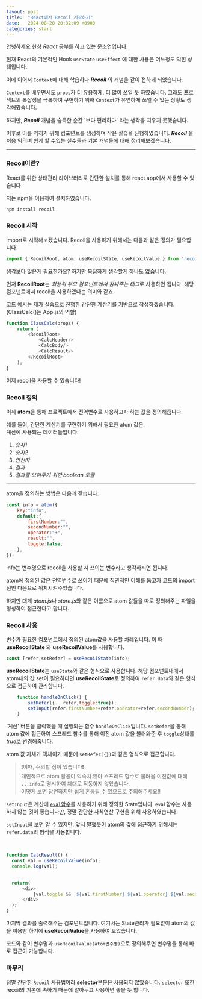 ```yaml
---
layout: post
title:  "React에서 Recoil 시작하기"
date:   2024-08-20 20:32:09 +0900
categories: start
---
```


안녕하세요 한창 *React* 공부를 하고 있는 문소연입니다.

현재 React의 기본적인 Hook `useState` `useEffect` 에 대한 사용은 어느정도 익힌 상태입니다.

이에 이어서 `Context`에 대해 학습하다 __*Recoil*__ 의 개념을 같이 접하게 되었습니다.

`Context`를 배우면서도 `props`가 더 유용하게, 더 많이 쓰일 듯 하였습니다. 그래도 프로젝트의 복잡성을 극복하여 구현하기 위해 `Context`가 유연하게 쓰일 수 있는 상황도 생각해봤습니다.

하지만, __*Recoil*__ 개념을 습득한 순간 '보다 편리하다' 라는 생각을 지우지 못했습니다.

이후로 이를 익히기 위해 컴포넌트를 생성하며 작은 실습을 진행하였습니다. __*Recoil*__ 을 처음 익히며 쉽게 할 수있는 실수들과 기본 개념들에 대해 정리해보겠습니다.

---

### Recoil이란?
React를 위한 상태관리 라이브러리로 간단한 설치를 통해 react app에서 사용할 수 있습니다.

저는 npm을 이용하여 설치하였습니다.
```
npm install recoil
```

### Recoil 시작
import로 시작해보겠습니다. Recoil을 사용하기 위해서는 다음과 같은 정의가 필요합니다.
```javascript
import { RecoilRoot, atom, useRecoilState, useRecoilValue } from 'recoil';
```
생각보다 많은게 필요한가요? 하지만 복잡하게 생각할게 하나도 없습니다. 

먼저 **RecoilRoot**는 *최상위 부모 컴포넌트에서 감싸주는 태그*로 사용하면 됩니다.
해당 컴포넌트에서 recoil을 사용하겠다는 의미와 같죠.

코드 예시는 제가 실습으로 진행한 간단한 계산기를 기반으로 작성하겠습니다. (ClassCalc()는 App.js의 역할)

```javascript
function ClassCalc(props) {
    return (
        <RecoilRoot>
            <CalcHeader/>
            <CalcBody/>
            <CalcResult/>
        </RecoilRoot>
    );
}
```
이제 recoil을 사용할 수 있습니다!

### Recoil 정의
이제 **atom**을 통해 프로젝트에서 전역변수로 사용하고자 하는 값을 정의해줍니다.

예를 들어, 간단한 계산기를 구현하기 위해서 필요한 atom 값은,  
계산에 사용되는 데이터들입니다.
1. *숫자1*
2. *숫자2* 
3. *연산자*
4. *결과*
5. *결과를 보여주기 위한 boolean 토글*    
---
atom을 정의하는 방법은 다음과 같습니다.
```javascript
const info = atom({
    key:"info",
    default:{
        firstNumber:"",
        secondNumber:"",
        operator:"+",
        result:"",
        toggle:false,
    },
});
```
info는 변수명으로 recoil을 사용할 시 쓰이는 변수라고 생각하시면 됩니다.

atom에 정의된 값은 전역변수로 쓰이기 때문에 직관적인 이해를 돕고자 코드의 import 선언 다음으로 위치시켜주었습니다.

하지만 대게 *atom.js*나 *store.js*와 같은 이름으로 atom 값들을 따로 정의해주는 파일을 형성하여 접근한다고 합니다. 

### Recoil 사용
변수가 필요한 컴포넌트에서 정의된 atom값을 사용할 차례입니다.
이 때 **useRecoilState** 와 **useRecoilValue**를 사용합니다.

```javascript
const [refer,setRefer] = useRecoilState(info);
```

**useRecoilState**는 `useState`와 같은 형식으로 사용합니다. 해당 컴포넌트내에서 atom내의 값 set이 필요하다면 **useRecoilState**로 정의하여 `refer.data`와 같은 형식으로 접근하여 관리합니다.  

```javascript
    function handleOnClick() {
        setRefer({...refer,toggle:true});
        setInput(refer.firstNumber+refer.operator+refer.secondNumber);
    }
```
'계산' 버튼을 클릭했을 때 실행되는 함수 `handleOnClick`입니다.
`setRefer`을 통해 atom 값에 접근하여 스프레드 함수를 통해 이전 atom 값을 불러와준 후 `toggle`상태를 *true*로 변경해줍니다.

atom 값 자체가 객체이기 때문에 `setRefer({})`과 같은 형식으로 접근합니다.

>❗️이때, 주의할 점이 있습니다❗️\
개인적으로 atom 활용이 익숙치 않아 스프레드 함수로 불러올 이전값에 대해 `...info`로 명시하여 제대로 작동하지 않았습니다.\
어떻게 보면 당연하지만 쉽게 혼동될 수 있으므로 주의해주세요‼️

  `setInput`은 계산에 [`eval`함수](https://developer.mozilla.org/ko/docs/Web/JavaScript/Reference/Global_Objects/eval)를 사용하기 위해 정의한 State입니다.
  `eval`함수는 사용하지 않는 것이 좋습니다만, 정말 간단한 사칙연산 구현을 위해 사용하였습니다.

  `setInput`을 보면 알 수 있지만, 앞서 말했듯이 atom의 값에 접근하기 위해서는 `refer.data`의 형식을 사용합니다.

  <br>

  ```javascript
  function CalcResult() {
    const val = useRecoilValue(info);
    console.log(val);
    

    return(
        <div>
            {val.toggle && `${val.firstNumber} ${val.operator} ${val.secondNumber} = ${val.result}`}
        </div>
    );
}
```
마지막 결과를 출력해주는 컴포넌트입니다.
여기서는 State관리가 필요없이 atom의 값을 이용만 하기에 **useRecoilValue**을 사용하여 보았습니다.

코드와 같이 변수명과 `useRecoilValue(atom변수명)`으로 정의해주면 변수명을 통해 바로 접근이 가능합니다.

### 마무리
정말 간단한 `Recoil` 사용법이라 **selector**부분은 사용되지 않았습니다. `selector` 또한 recoil의 기본에 속하기 때문에 알아두고 사용하면 좋을 듯 합니다.
